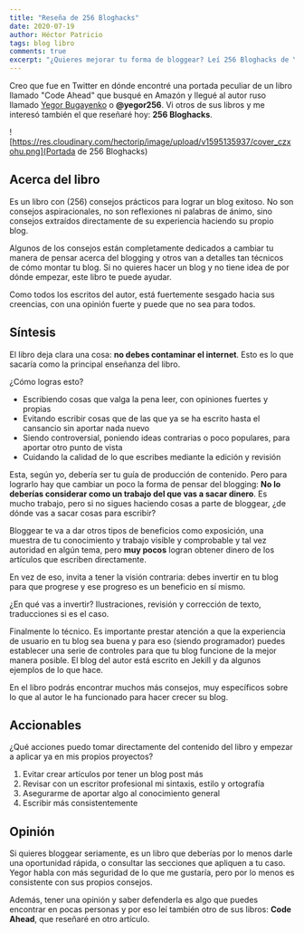```yaml
---
title: "Reseña de 256 Bloghacks"
date: 2020-07-19
author: Héctor Patricio
tags: blog libro
comments: true
excerpt: "¿Quieres mejorar tu forma de bloggear? Leí 256 Bloghacks de Yegor Bugayenko, aquí puedes ver un pequeño resumen"
---
```



Creo que fue en Twitter en dónde encontré una portada peculiar de un libro llamado "Code Ahead" que busqué en Amazón y llegué al autor ruso llamado [Yegor Bugayenko](https://www.yegor256.com/about-me.html) o **@yegor256**. Vi otros de sus libros y me interesó también el que reseñaré hoy: **256 Bloghacks**.

![https://res.cloudinary.com/hectorip/image/upload/v1595135937/cover_czxohu.png](Portada de 256 Bloghacks)

## Acerca del libro

Es un libro con (256) consejos prácticos para lograr un blog exitoso. No son consejos aspiracionales, no son reflexiones ni palabras de ánimo, sino consejos extraídos directamente de su experiencia haciendo su propio blog.

Algunos de los consejos están completamente dedicados a cambiar tu manera de pensar acerca del blogging y otros van a detalles tan técnicos de cómo montar tu blog. Si no quieres hacer un blog y no tiene idea de por dónde empezar, este libro te puede ayudar.

Como todos los escritos del autor, está fuertemente sesgado hacia sus creencias, con una opinión fuerte y puede que no sea para todos.

## Síntesis

El libro deja clara una cosa: **no debes contaminar el internet**. Esto es lo que sacaría como la principal enseñanza del libro.

¿Cómo logras esto?

* Escribiendo cosas que valga la pena leer, con opiniones fuertes y propias
* Evitando escribir cosas que de las que ya se ha escrito hasta el cansancio sin aportar nada nuevo
* Siendo controversial, poniendo ideas contrarias o poco populares, para aportar otro punto de vista
* Cuidando la calidad de lo que escribes mediante la edición y revisión

Esta, según yo, debería ser tu guía de producción de contenido. Pero para lograrlo hay que cambiar un poco la forma de pensar del blogging: **No lo deberías considerar como un trabajo del que vas a sacar dinero**. Es mucho trabajo, pero si no sigues haciendo cosas a parte de bloggear, ¿de dónde vas a sacar cosas para escribir?

Bloggear te va a dar otros tipos de beneficios como exposición, una muestra de tu conocimiento y trabajo visible y comprobable y tal vez autoridad en algún tema, pero **muy pocos** logran obtener dinero de los artículos que escriben directamente.

En vez de eso, invita a tener la visión contraria: debes invertir en tu blog para que progrese y ese progreso es un beneficio en sí mismo.

¿En qué vas a invertir? Ilustraciones, revisión y corrección de texto, traducciones si es el caso.

Finalmente lo técnico. Es importante prestar atención a que la experiencia de usuario en tu blog sea buena y para eso (siendo programador) puedes establecer una serie de controles para que tu blog funcione de la mejor manera posible. El blog del autor está escrito en Jekill y da algunos ejemplos de lo que hace.

En el libro podrás encontrar muchos más consejos, muy específicos sobre lo que al autor le ha funcionado para hacer crecer su blog.

## Accionables

¿Qué acciones puedo tomar directamente del contenido del libro y empezar a aplicar ya en mis propios proyectos?

1. Evitar crear artículos por tener un blog post más
2. Revisar con un escritor profesional mi sintaxis, estilo y ortografía
3. Asegurarme de aportar algo al conocimiento general
4. Escribir más consistentemente

## Opinión

Si quieres bloggear seriamente, es un libro que deberías por lo menos darle una oportunidad rápida, o consultar las secciones que apliquen a tu caso. Yegor habla con más seguridad de lo que me gustaría, pero por lo menos es consistente con sus propios consejos.

Además, tener una opinión y saber defenderla es algo que puedes encontrar en pocas personas y por eso leí también otro de sus libros: **Code Ahead**, que reseñaré en otro artículo.
